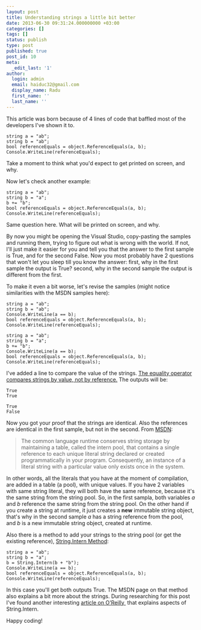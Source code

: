 ```yaml
---
layout: post
title: Understanding strings a little bit better
date: 2013-06-30 09:31:24.000000000 +03:00
categories: []
tags: []
status: publish
type: post
published: true
post_id: 10
meta:
  _edit_last: '1'
author:
  login: admin
  email: haiduc32@gmail.com
  display_name: Radu
  first_name: ''
  last_name: ''
---
```

This article was born because of 4 lines of code that baffled most of the developers I've shown it to.

	string a = "ab";
	string b = "ab";
	bool referenceEquals = object.ReferenceEquals(a, b);
	Console.WriteLine(referenceEquals);

Take a moment to think what you'd expect to get printed on screen, and why.

Now let's check another example:

	string a = "ab";
	string b = "a";
	b += "b";
	bool referenceEquals = object.ReferenceEquals(a, b);
	Console.WriteLine(referenceEquals);

Same question here. What will be printed on screen, and why.

By now you might be opening the Visual Studio, copy-pasting the samples and running them, trying to figure out what is wrong with the world. If not, I'll just make it easier for you and tell you that the answer to the first sample is True, and for the second False. Now you most probably have 2 questions that won't let you sleep till you know the answer: first, why in the first sample the output is True? second, why in the second sample the output is different from the first.

To make it even a bit worse, let's revise the samples (might notice similarities with the MSDN samples here):

    string a = "ab";
    string b = "ab";
    Console.WriteLine(a == b);
    bool referenceEquals = object.ReferenceEquals(a, b);
    Console.WriteLine(referenceEquals);

    string a = "ab";
    string b = "a";
    b += "b";
    Console.WriteLine(a == b);
    bool referenceEquals = object.ReferenceEquals(a, b);
    Console.WriteLine(referenceEquals);

I've added a line to compare the value of the strings. <a href="http://msdn.microsoft.com/en-us/library/vstudio/362314fe.aspx" target="_blank">The equality operator compares strings by value, not by reference.</a> The outputs will be:

    True
    True
    
    True
    False

Now you got your proof that the strings are identical. Also the references are identical in the first sample, but not in the second. From <a href="http://msdn.microsoft.com/en-us/library/system.string.intern.aspx" target="_blank">MSDN</a>:

> The common language runtime conserves string storage by maintaining a table, called the intern pool, that contains a single reference to each unique literal string declared or created programmatically in your program. Consequently, an instance of a literal string with a particular value only exists once in the system.

In other words, all the literals that you have at the moment of compilation, are added in a table (a pool), with unique values. If you have 2 variables with same string literal, they will both have the same reference, because it's the same string from the string pool. So, in the first sampla, both variables *a* and *b* reference the same string from the string pool. On the other hand if you create a string at runtime, it just creates a **new** immutable string object, that's why in the second sample *a* has a string reference from the pool, and *b* is a new immutable string object, created at runtime.

Also there is a method to add your strings to the string pool (or get the existing reference), <a href="http://msdn.microsoft.com/en-us/library/system.string.intern.aspx" target="_blank">String.Intern Method</a>:

    string a = "ab";
    string b = "a";
    b = String.Intern(b + "b");
    Console.WriteLine(a == b);
    bool referenceEquals = object.ReferenceEquals(a, b);
    Console.WriteLine(referenceEquals);

In this case you'll get both outputs True. The MSDN page on that method also explains a bit more about the strings. During researching for this post I've found another interesting <a href="http://broadcast.oreilly.com/2010/08/understanding-c-stringintern-m.html" target="_blank">article on O'Reilly </a> that explains aspects of String.Intern.

Happy coding!
